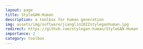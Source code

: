 ```yaml
---
layout: page
title: StyleGAN-Human
description: a toolbox for human generation
img: assets/img/software/jianglin2022styleganhuman.jpg
redirect: https://github.com/stylegan-human/StyleGAN-Human
importance: 2
category: toolbox
---
```


